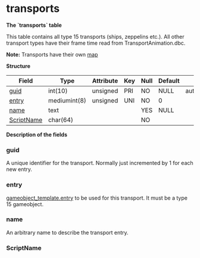 # transports

**The \`transports\` table**

This table contains all type 15 transports (ships, zeppelins etc.). All other transport types have their frame time read from TransportAnimation.dbc.

**Note:** Transports have their own [map](../../dbc/Map.md)

**Structure**

| Field                   | Type         | Attribute | Key | Null | Default | Extra           | Comment |
|-------------------------|--------------|-----------|-----|------|---------|-----------------|---------|
[guid](#guid)             | int(10)      | unsigned  | PRI | NO   | NULL    | auto\_increment |         |
[entry](#entry)           | mediumint(8) | unsigned  | UNI | NO   | 0       |                 |         |
[name](#name)             | text         |           |     | YES  | NULL    |                 |         |
[ScriptName](#scriptname) | char(64)     |           |     | NO   |         |                 |         |

**Description of the fields**

### guid

A unique identifier for the transport. Normally just incremented by 1 for each new entry.

### entry

[gameobject\_template.entry](gameobject_template.md#entry) to be used for this transport. It must be a type 15 gameobject.

### name

An arbitrary name to describe the transport entry.

### ScriptName
